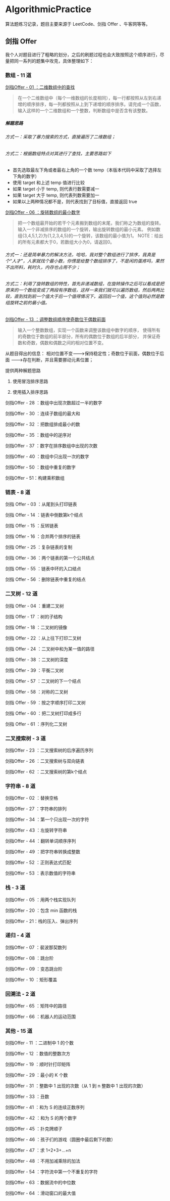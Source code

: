 # AlgorithmicPractice
算法题练习记录，题目主要来源于 LeetCode、剑指 Offer 、牛客网等等。

## 剑指 Offer

我个人对题目进行了粗略的划分，之后的刷题过程也会大致按照这个顺序进行，尽量把同一系列的题集中攻克，具体整理如下：

### 数组 - 11 道

[剑指Offer - 01 ：二维数组中的查找](https://github.com/Bylant/AlgorithmicPractice/blob/master/algorithmic-practice/sword-for-offer/src/main/java/top/zhoudl/Offer01.java)

> 在一个二维数组中（每个一维数组的长度相同），每一行都按照从左到右递增的顺序排序，每一列都按照从上到下递增的顺序排序。请完成一个函数，输入这样的一个二维数组和一个整数，判断数组中是否含有该整数。

##### 解题思路

###### 方式一：采取了暴力搜索的方式，直接遍历了二维数组；

###### 方式二：根据数组特点对其进行了查找，主要思路如下

* 首先选取最左下角或者最右上角的一个数 temp（本版本代码中采取了选择左下角的数字）
* 使用 target 和上述 temp 值进行比较
* 如果 target 小于 temp, 则代表行数需要减一
* 如果 target 大于 temp, 则代表列数需要加一
* 如果以上两种情况都不是，则代表找到了目标值，直接返回 true

[剑指Offer - 06 ：旋转数组的最小数字](https://github.com/Bylant/AlgorithmicPractice/blob/master/algorithmic-practice/sword-for-offer/src/main/java/top/zhoudl/Offer02.java)

> 把一个数组最开始的若干个元素搬到数组的末尾，我们称之为数组的旋转。 输入一个非减排序的数组的一个旋转，输出旋转数组的最小元素。 例如数组{3,4,5,1,2}为{1,2,3,4,5}的一个旋转，该数组的最小值为1。 NOTE：给出的所有元素都大于0，若数组大小为0，请返回0。

###### 方式一：还是简单暴力的解决方法，哈哈，我对整个数组进行了排序，我真是个“人才”，人家就找个最小数，你愣是给整个数组排序了，不是闲的蛋疼吗，果然不出所料，耗时久，内存也占用不少；

###### 方式二：利用了旋转数组的特性，首先非递减数组，在旋转操作之后可以看成是把原来的一个数组变成了两段有序数组，这样一来我们就可以遍历数组，然后两两比较，直到找到前一个值大于后一个值得情况下，返回后一个值，这个值则必然是数组旋转之前的最小值。

[剑指Offer - 13 ：调整数组顺序使奇数位于偶数前面](https://github.com/Bylant/AlgorithmicPractice/blob/master/algorithmic-practice/sword-for-offer/src/main/java/top/zhoudl/Offer13.java)

> 输入一个整数数组，实现一个函数来调整该数组中数字的顺序，
> 使得所有的奇数位于数组的前半部分，所有的偶数位于数组的后半部分，
> 并保证奇数和奇数，偶数和偶数之间的相对位置不变。


从题目得出的信息：
相对位置不变--->保持稳定性；奇数位于前面，偶数位于后面 --->存在判断，并且需要挪动元素位置；

提供两种解题思路

1. 使用冒泡排序思路

2. 使用插入排序思路

   

剑指Offer - 28 ：数组中出现次数超过一半的数字

剑指Offer - 30 ：连续子数组的最大和

剑指Offer - 32 ：把数组排成最小的数

剑指Offer - 35 ：数组中的逆序对

剑指Offer - 37 ：数字在排序数组中出现的次数

剑指Offer - 40 ：数组中只出现一次的数字

剑指Offer - 50 ：数组中重复的数字

剑指Offer - 51：构建乘积数组

### 链表 - 8 道

剑指 Offer - 03 ：从尾到头打印链表

剑指 Offer - 14 ：链表中倒数第k个结点

剑指 Offer - 15 ：反转链表

剑指 Offer - 16 ：合并两个排序的链表

剑指 Offer - 25 ：复杂链表的复制

剑指 Offer - 36 ：两个链表的第一个公共结点

剑指 Offer - 55 ：链表中环的入口结点

剑指 Offer - 56 ：删除链表中重复的结点

### 二叉树 - 12 道

剑指 Offer - 04 ：重建二叉树

剑指 Offer - 17 ：树的子结构

剑指 Offer - 18 ：二叉树的镜像

剑指 Offer - 22 ：从上往下打印二叉树

剑指 Offer - 24 ：二叉树中和为某一值的路径

剑指 Offer - 38 ：二叉树的深度

剑指 Offer - 39 ：平衡二叉树

剑指 Offer - 57 ：二叉树的下一个结点

剑指 Offer - 58 ：对称的二叉树

剑指 Offer - 59 ：按之字顺序打印二叉树

剑指 Offer - 60 ：把二叉树打印成多行

剑指 Offer - 61 ：序列化二叉树

### 二叉搜索树 - 3 道

剑指Offer - 23 ：二叉搜索树的后序遍历序列

剑指Offer - 26 ：二叉搜索树与双向链表

剑指Offer - 62 ：二叉搜索树的第k个结点

### 字符串 - 8 道

剑指Offer - 02 ：替换空格

剑指Offer - 27 ：字符串的排列

剑指Offer - 34 ：第一个只出现一次的字符

剑指Offer - 43 ：左旋转字符串

剑指Offer - 44 ：翻转单词顺序序列

剑指Offer - 49 ：把字符串转换成整数

剑指Offer - 52 ：正则表达式匹配

剑指Offer - 53 ：表示数值的字符串

### 栈 - 3 道

剑指Offer - 05 ：用两个栈实现队列

剑指Offer - 20 ：包含 min 函数的栈

剑指Offer - 21：栈的压入、弹出序列

### 递归 - 4 道

剑指Offer - 07 ：裴波那契数列

剑指Offer - 08 ：跳台阶

剑指Offer - 09 ：变态跳台阶

剑指Offer - 10 ：矩形覆盖

### 回溯法 - 2 道

剑指Offer - 65 ：矩阵中的路径

剑指Offer - 66 ：机器人的运动范围

### 其他 - 15 道

剑指Offer - 11 ：二进制中 1 的个数

剑指Offer - 12 ：数值的整数次方

剑指Offer - 19 ：顺时针打印矩阵

剑指Offer - 29 ：最小的 K 个数

剑指Offer - 31 ：整数中 1 出现的次数（从 1 到 n 整数中 1 出现的次数）

剑指Offer - 33 ：丑数

剑指Offer - 41 ：和为 S 的连续正数序列

剑指Offer - 42 ：和为 S 的两个数字

剑指Offer - 45 ：扑克牌顺子

剑指Offer - 46 ：孩子们的游戏（圆圈中最后剩下的数）

剑指Offer - 47 ：求 1+2+3+…+n

剑指Offer - 48 ：不用加减乘除的加法

剑指Offer - 54 ：字符流中第一个不重复的字符

剑指Offer - 63 ：数据流中的中位数

剑指Offer - 64 ：滑动窗口的最大值
